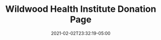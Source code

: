 ---
title: "Wildwood Health Institute Donation Page"
date: 2021-02-02T23:32:19-05:00
draft: false
images:
- "img/wildwoodhealth.org_give.jpg"
link: "https://wildwoodhealth.org/give/"
categories:
- "Svelte"
---